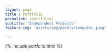 ```yaml
--- 
layout: page
title : Portfolio 
permalink: /portfolio/
subtitle: "Independent Projects" 
feature-img: "assets/img/pexels/computer.jpeg"

---
```


{% include portfolio.html %}